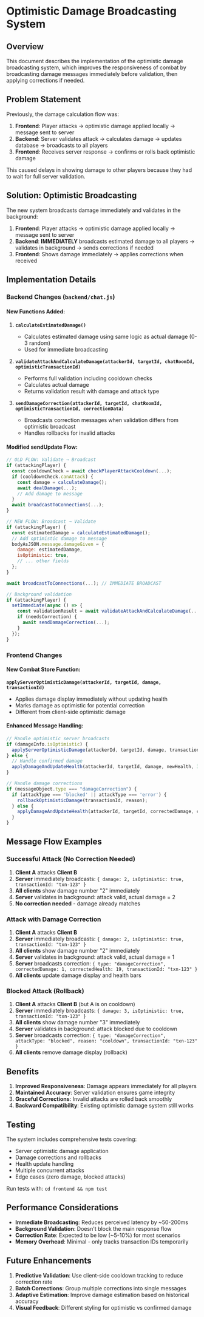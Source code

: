 # Optimistic Damage Broadcasting System

## Overview

This document describes the implementation of the optimistic damage broadcasting system, which improves the responsiveness of combat by broadcasting damage messages immediately before validation, then applying corrections if needed.

## Problem Statement

Previously, the damage calculation flow was:
1. **Frontend**: Player attacks → optimistic damage applied locally → message sent to server
2. **Backend**: Server validates attack → calculates damage → updates database → broadcasts to all players
3. **Frontend**: Receives server response → confirms or rolls back optimistic damage

This caused delays in showing damage to other players because they had to wait for full server validation.

## Solution: Optimistic Broadcasting

The new system broadcasts damage immediately and validates in the background:

1. **Frontend**: Player attacks → optimistic damage applied locally → message sent to server
2. **Backend**: **IMMEDIATELY** broadcasts estimated damage to all players → validates in background → sends corrections if needed
3. **Frontend**: Shows damage immediately → applies corrections when received

## Implementation Details

### Backend Changes (`backend/chat.js`)

#### New Functions Added:

1. **`calculateEstimatedDamage()`**
   - Calculates estimated damage using same logic as actual damage (0-3 random)
   - Used for immediate broadcasting

2. **`validateAttackAndCalculateDamage(attackerId, targetId, chatRoomId, optimisticTransactionId)`**
   - Performs full validation including cooldown checks
   - Calculates actual damage
   - Returns validation result with damage and attack type

3. **`sendDamageCorrection(attackerId, targetId, chatRoomId, optimisticTransactionId, correctionData)`**
   - Broadcasts correction messages when validation differs from optimistic broadcast
   - Handles rollbacks for invalid attacks

#### Modified sendUpdate Flow:

```javascript
// OLD FLOW: Validate → Broadcast
if (attackingPlayer) {
  const cooldownCheck = await checkPlayerAttackCooldown(...);
  if (cooldownCheck.canAttack) {
    const damage = calculateDamage();
    await dealDamage(...);
    // Add damage to message
  }
  await broadcastToConnections(...);
}

// NEW FLOW: Broadcast → Validate
if (attackingPlayer) {
  const estimatedDamage = calculateEstimatedDamage();
  // Add optimistic damage to message
  bodyAsJSON.message.damageGiven = {
    damage: estimatedDamage,
    isOptimistic: true,
    // ... other fields
  };
}

await broadcastToConnections(...); // IMMEDIATE BROADCAST

// Background validation
if (attackingPlayer) {
  setImmediate(async () => {
    const validationResult = await validateAttackAndCalculateDamage(...);
    if (needsCorrection) {
      await sendDamageCorrection(...);
    }
  });
}
```

### Frontend Changes

#### New Combat Store Function:

**`applyServerOptimisticDamage(attackerId, targetId, damage, transactionId)`**
- Applies damage display immediately without updating health
- Marks damage as optimistic for potential correction
- Different from client-side optimistic damage

#### Enhanced Message Handling:

```javascript
// Handle optimistic server broadcasts
if (damageInfo.isOptimistic) {
  applyServerOptimisticDamage(attackerId, targetId, damage, transactionId);
} else {
  // Handle confirmed damage
  applyDamageAndUpdateHealth(attackerId, targetId, damage, newHealth, 30, transactionId);
}

// Handle damage corrections
if (messageObject.type === "damageCorrection") {
  if (attackType === 'blocked' || attackType === 'error') {
    rollbackOptimisticDamage(transactionId, reason);
  } else {
    applyDamageAndUpdateHealth(attackerId, targetId, correctedDamage, correctedHealth, 30, transactionId);
  }
}
```

## Message Flow Examples

### Successful Attack (No Correction Needed)

1. **Client A** attacks **Client B**
2. **Server** immediately broadcasts: `{ damage: 2, isOptimistic: true, transactionId: "txn-123" }`
3. **All clients** show damage number "2" immediately
4. **Server** validates in background: attack valid, actual damage = 2
5. **No correction needed** - damage already matches

### Attack with Damage Correction

1. **Client A** attacks **Client B**
2. **Server** immediately broadcasts: `{ damage: 2, isOptimistic: true, transactionId: "txn-123" }`
3. **All clients** show damage number "2" immediately
4. **Server** validates in background: attack valid, actual damage = 1
5. **Server** broadcasts correction: `{ type: "damageCorrection", correctedDamage: 1, correctedHealth: 19, transactionId: "txn-123" }`
6. **All clients** update damage display and health bars

### Blocked Attack (Rollback)

1. **Client A** attacks **Client B** (but A is on cooldown)
2. **Server** immediately broadcasts: `{ damage: 3, isOptimistic: true, transactionId: "txn-123" }`
3. **All clients** show damage number "3" immediately
4. **Server** validates in background: attack blocked due to cooldown
5. **Server** broadcasts correction: `{ type: "damageCorrection", attackType: "blocked", reason: "cooldown", transactionId: "txn-123" }`
6. **All clients** remove damage display (rollback)

## Benefits

1. **Improved Responsiveness**: Damage appears immediately for all players
2. **Maintained Accuracy**: Server validation ensures game integrity
3. **Graceful Corrections**: Invalid attacks are rolled back smoothly
4. **Backward Compatibility**: Existing optimistic damage system still works

## Testing

The system includes comprehensive tests covering:
- Server optimistic damage application
- Damage corrections and rollbacks
- Health update handling
- Multiple concurrent attacks
- Edge cases (zero damage, blocked attacks)

Run tests with: `cd frontend && npm test`

## Performance Considerations

- **Immediate Broadcasting**: Reduces perceived latency by ~50-200ms
- **Background Validation**: Doesn't block the main response flow
- **Correction Rate**: Expected to be low (~5-10%) for most scenarios
- **Memory Overhead**: Minimal - only tracks transaction IDs temporarily

## Future Enhancements

1. **Predictive Validation**: Use client-side cooldown tracking to reduce correction rate
2. **Batch Corrections**: Group multiple corrections into single messages
3. **Adaptive Estimation**: Improve damage estimation based on historical accuracy
4. **Visual Feedback**: Different styling for optimistic vs confirmed damage
